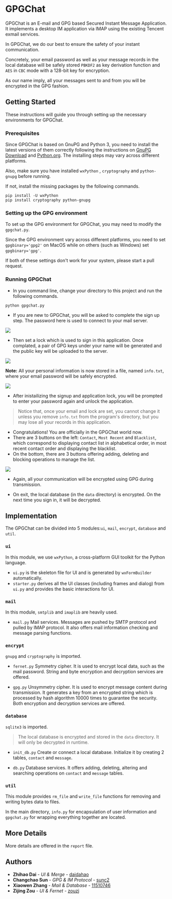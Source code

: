 # GPGChat

GPGChat is an E-mail and GPG based Secured Instant Message Application. It implements a desktop IM application via IMAP using the existing Tencent exmail services.

In GPGChat, we do our best to ensure the safety of your instant communication.

Concretely, your email password as well as your message records in the local database will be safely stored `PBKDF2` as key derivation function and `AES` in `CBC` mode with a 128-bit key for encryption.

As our name imply, all your messages sent to and from you will be encrypted in the GPG fashion.

## Getting Started

These instructions will guide you through setting up the necessary environments for GPGChat.

### Prerequisites

Since GPGChat is based on GnuPG and Python 3, you need to install the latest versions of them correctly following the instructions on [GnuPG Download](https://www.gnupg.org/download/index.html) and [Python.org](https://www.python.org). The installing steps may vary across different platforms.

Also, make sure you have installed `wxPython` , `cryptography` and `python-gnupg` before running.

If not, install the missing packages by the following commands.

```
pip install -U wxPython
pip install cryptography python-gnupg
```

### Setting up the GPG environment

To set up the GPG environment for GPGChat, you may need to modify the `gpgchat.py`.

Since the GPG environment vary across different platforms, you need to set `gpgbinary='gpg2'` on MacOS while on others (such as Windows) set `gpgbinary='gpg'`.

If both of these settings don't work for your system, please start a pull request.

### Running GPGChat

* In you command line, change your directory to this project and run the following commands.

```
python gpgchat.py
```

* If you are new to GPGChat, you will be asked to complete the sign up step. The password here is used to connect to your mail server.

![](./img/signUp.png)

* Then set a lock which is used to sign in this application. Once complated, a pair of GPG keys under your name will be generated and the public key will be uploaded to the server.

![](./img/lock.png)

**Note:** All your personal information is now stored in a file, named `info.txt`, where your email password will be safely encrypted.

![](./img/infoPath.png)

* After inistailizing the signup and application lock, you will be prompted to enter your password again and unlock the application.

> Notice that, once your email and lock are set, you cannot change it unless you remove `info.txt` from the program's directory, but you may lose all your records in this application.

* Congratulations! You are officially in the GPGChat world now.
* There are 3 buttons on the left: `Contact`, `Most Recent` and `Blacklist`, which correspond to displaying contact list in alphabetical order, in most recent contact order and displaying the blacklist.
* On the bottom, there are 3 buttons offering adding, deleting and blocking operations to manage the list.

![](./img/send.png)

* Again, all your communication will be encrypted using GPG during transmission.

* On exit, the local database (in the `data` directory) is encrypted. On the next time you sign in, it will be decrypted.


## Implementation

The GPGChat can be divided into 5 modules:`ui`, `mail`, `encrypt`, `database` and `util`.

### `ui`

In this module, we use `wxPython`, a cross-platform GUI toolkit for the Python language.

- `ui.py` is the skeleton file for UI and is generated by `wxFormBuilder` automatically.
- `starter.py` derives all the UI classes (including frames and dialog) from `ui.py` and provides the basic interactions for UI.

### `mail`

In this module, `smtplib` and `imaplib` are heavily used.

- `mail.py`
Mail services. Messages are pushed by SMTP protocol and pulled by IMAP protocol. It also offers mail information checking and message parsing functions.

### `encrypt`

`gnupg` and `cryptography` is imported.

- `fernet.py`
Symmetry cipher. It is used to encrypt local data, such as the mail password. String and byte encryption and decryption services are offered.

- `gpg.py`
Unsymmetry cipher. It is used to encrypt message content during transmission. It generates a key from an encrypted string which is processed by hash algorithm 10000 times to guarantee the security. Both encryption and decryption services are offered.

### `database`

`sqlite3` is imported.

> The local database is encrypted and stored in the `data` directory. It will only be decrypted in runtime.

- `init_db.py`
Create or connect a local database. Initialize it by creating 2 tables, `contact` and `message`.

- `db.py`
Database services. It offers adding, deleting, altering and searching operations on `contact` and `message` tables.

### `util`

This module provides `rm_file` and `write_file` functions for removing and writing bytes data to files.

In the main directory, `info.py` for encapsulation of user information and `gpgchat.py` for wrapping everything together are located.

## More Details
More details are offered in the `report` file.

## Authors

* **Zhihao Dai** - *UI & Merge* - [daidahao](https://github.com/daidahao)
* **Changchao Sun** - *GPG & IM Protocol* - [sunc2](https://github.com/sunc2)
* **Xiaowen Zhang** - *Mail & Database* - [11510746](https://github.com/11510746)
* **Zijing Zou** - *UI & Fernet* - [zouzj](emm...)
